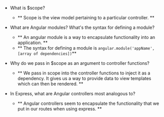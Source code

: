 * What is $scope?
  * ** Scope is the view model pertaining to a particular controller. **


* What are Angular modules? What's the syntax for defining a module?
  * ** An angular module is a way to encapsulate functionality into an application. **
  * ** The syntax for defining a module is `angular.module('appName', [array of dependencies])`**


* Why do we pass in $scope as an argument to controller functions?
  * ** We pass in scope into the controller functions to inject it as a dependency. It gives us a way to provide data to view templates which can then be rendered. **


* In Express, what are Angular controllers most analogous to?
  * ** Angular controllers seem to encapsulate the functionality that we put in our routes when using express. **
